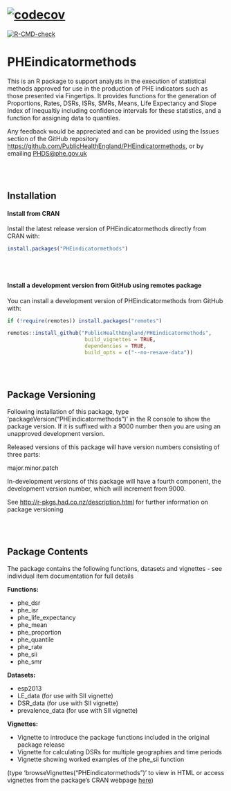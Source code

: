 
<!-- README.md is generated from README.Rmd. Please edit that file -->

# [![codecov](https://codecov.io/gh/sebastian-fox/PHEindicatormethods/branch/master/graph/badge.svg?token=5S4748IBZJ)](https://codecov.io/gh/sebastian-fox/PHEindicatormethods)

[![R-CMD-check](https://github.com/publichealthengland/PHEindicatormethods/workflows/R-CMD-check/badge.svg)](https://github.com/publichealthengland/PHEindicatormethods/actions)

# PHEindicatormethods

This is an R package to support analysts in the execution of statistical
methods approved for use in the production of PHE indicators such as
those presented via Fingertips. It provides functions for the generation
of Proportions, Rates, DSRs, ISRs, SMRs, Means, Life Expectancy and
Slope Index of Inequaltiy including confidence intervals for these
statistics, and a function for assigning data to quantiles.

Any feedback would be appreciated and can be provided using the Issues
section of the GitHub repository
<https://github.com/PublicHealthEngland/PHEindicatormethods>, or by
emailing <PHDS@phe.gov.uk>

<br/> <br/>

## Installation

#### Install from CRAN

Install the latest release version of PHEindicatormethods directly from
CRAN with:

``` r
install.packages("PHEindicatormethods")
```

<br/> <br/>

#### Install a development version from GitHub using remotes package

You can install a development version of PHEindicatormethods from GitHub
with:

``` r
if (!require(remotes)) install.packages("remotes")

remotes::install_github("PublicHealthEngland/PHEindicatormethods",
                         build_vignettes = TRUE,
                         dependencies = TRUE,
                         build_opts = c("--no-resave-data"))
```

<br/> <br/>

## Package Versioning

Following installation of this package, type
‘packageVersion(“PHEindicatormethods”)’ in the R console to show the
package version. If it is suffixed with a 9000 number then you are using
an unapproved development version.

Released versions of this package will have version numbers consisting
of three parts:

major.minor.patch

In-development versions of this package will have a fourth component,
the development version number, which will increment from 9000.

See <http://r-pkgs.had.co.nz/description.html> for further information
on package versioning

<br/> <br/>

## Package Contents

The package contains the following functions, datasets and vignettes -
see individual item documentation for full details

**Functions:**

-   phe_dsr  
-   phe_isr  
-   phe_life_expectancy
-   phe_mean  
-   phe_proportion  
-   phe_quantile  
-   phe_rate  
-   phe_sii
-   phe_smr

**Datasets:**

-   esp2013  
-   LE_data (for use with SII vignette)
-   DSR_data (for use with SII vignette)
-   prevalence_data (for use with SII vignette)

**Vignettes:**

-   Vignette to introduce the package functions included in the original
    package release
-   Vignette for calculating DSRs for multiple geographies and time
    periods  
-   Vignette showing worked examples of the phe_sii function

(type ‘browseVignettes(“PHEindicatormethods”)’ to view in HTML or access
vignettes from the package’s CRAN webpage
[here](https://CRAN.R-project.org/package=PHEindicatormethods))
